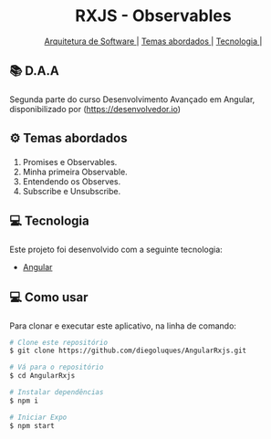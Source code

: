 <h1 align="center" >
  RXJS - Observables
</h1>

<p align="center">
  <a href='#arquitetura'>Arquitetura de Software </a>|
  <a href='#temas'>Temas abordados </a>|
  <a href='#tecnologies'>Tecnologia </a>|
</p>

## <p id='arquitetura'>📚 D.A.A </p>
Segunda parte do curso Desenvolvimento Avançado em Angular, disponibilizado por (https://desenvolvedor.io)

## <p id='temas'> ⚙ Temas abordados </p> 
1. Promises e Observables.
2. Minha primeira Observable.
3. Entendendo os Observes.
4. Subscribe e Unsubscribe.

## <p id='tecnologies'>💻 Tecnologia </p>
Este projeto foi desenvolvido com a seguinte tecnologia:

-  [Angular](https://angular.io/)

## <p id='como'>💻 Como usar </p>
Para clonar e executar este aplicativo, na linha de comando:

```bash
# Clone este repositório
$ git clone https://github.com/diegoluques/AngularRxjs.git

# Vá para o repositório
$ cd AngularRxjs

# Instalar dependências
$ npm i

# Iniciar Expo
$ npm start
```

